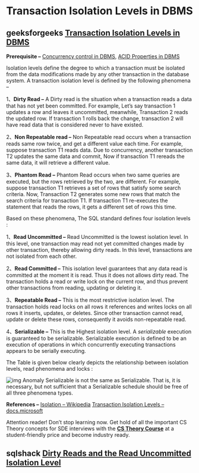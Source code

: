 # Transaction Isolation Levels in DBMS



## geeksforgeeks [Transaction Isolation Levels in DBMS](https://www.geeksforgeeks.org/transaction-isolation-levels-dbms/)

**Prerequisite –** [Concurrency control in DBMS](https://www.geeksforgeeks.org/concurrency-control-introduction/), [ACID Properties in DBMS](https://www.geeksforgeeks.org/acid-properties-in-dbms/)

Isolation levels define the degree to which a transaction must be isolated from the data modifications made by any other transaction in the database system. A transaction isolation level is defined by the following phenomena –

1、**Dirty Read –** A Dirty read is the situation when a transaction reads a data that has not yet been committed. For example, Let’s say transaction 1 updates a row and leaves it uncommitted, meanwhile, Transaction 2 reads the updated row. If transaction 1 rolls back the change, transaction 2 will have read data that is considered never to have existed.

2、**Non Repeatable read –** Non Repeatable read occurs when a transaction reads same row twice, and get a different value each time. For example, suppose transaction T1 reads data. Due to concurrency, another transaction T2 updates the same data and commit, Now if transaction T1 rereads the same data, it will retrieve a different value.

3、**Phantom Read –** Phantom Read occurs when two same queries are executed, but the rows retrieved by the two, are different. For example, suppose transaction T1 retrieves a set of rows that satisfy some search criteria. Now, Transaction T2 generates some new rows that match the search criteria for transaction T1. If transaction T1 re-executes the statement that reads the rows, it gets a different set of rows this time.

Based on these phenomena, The SQL standard defines four isolation levels :

1、**Read Uncommitted –** Read Uncommitted is the lowest isolation level. In this level, one transaction may read not yet committed changes made by other transaction, thereby allowing dirty reads. In this level, transactions are not isolated from each other.

2、**Read Committed –** This isolation level guarantees that any data read is committed at the moment it is read. Thus it does not allows dirty read. The transaction holds a read or write lock on the current row, and thus prevent other transactions from reading, updating or deleting it.

3、**Repeatable Read –** This is the most restrictive isolation level. The transaction holds read locks on all rows it references and writes locks on all rows it inserts, updates, or deletes. Since other transaction cannot read, update or delete these rows, consequently it avoids non-repeatable read.

4、**Serializable –** This is the Highest isolation level. A *serializable* execution is guaranteed to be serializable. Serializable execution is defined to be an execution of operations in which concurrently executing transactions appears to be serially executing.

The Table is given below clearly depicts the relationship between isolation levels, read phenomena and locks :

![img](https://media.geeksforgeeks.org/wp-content/cdn-uploads/transactnLevel.png)
Anomaly Serializable is not the same as Serializable. That is, it is necessary, but not sufficient that a Serializable schedule should be free of all three phenomena types.

**References –**
[Isolation – Wikipedia](https://en.wikipedia.org/wiki/Isolation_(database_systems))
[Transaction Isolation Levels – docs.microsoft](https://docs.microsoft.com/en-us/sql/odbc/reference/develop-app/transaction-isolation-levels)

Attention reader! Don’t stop learning now. Get hold of all the important CS Theory concepts for SDE interviews with the [**CS Theory Course**](https://practice.geeksforgeeks.org/courses/SDE-theory?vC=1) at a student-friendly price and become industry ready.

## sqlshack [Dirty Reads and the Read Uncommitted Isolation Level](https://www.sqlshack.com/dirty-reads-and-the-read-uncommitted-isolation-level/)